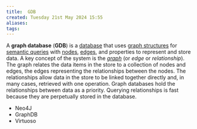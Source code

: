 ```yaml
---
title:  GDB
created: Tuesday 21st May 2024 15:55
aliases: 
tags: 
---
```

A **graph database** (**GDB**) is a [database](https://en.wikipedia.org/wiki/Database) that uses [graph structures](https://en.wikipedia.org/wiki/Graph_(data_structure) "Graph (data structure)") for [semantic queries](https://en.wikipedia.org/wiki/Semantic_query "Semantic query") with [nodes](https://en.wikipedia.org/wiki/Node_(graph_theory) "Node (graph theory)"), [edges](https://en.wikipedia.org/wiki/Edge_(graph_theory) "Edge (graph theory)"), and properties to represent and store data. A key concept of the system is the _[graph](https://en.wikipedia.org/wiki/Graph_(discrete_mathematics) "Graph (discrete mathematics)")_ (or _edge_ or _relationship_). The graph relates the data items in the store to a collection of nodes and edges, the edges representing the relationships between the nodes. The relationships allow data in the store to be linked together directly and, in many cases, retrieved with one operation. Graph databases hold the relationships between data as a priority. Querying relationships is fast because they are perpetually stored in the database. 

- Neo4J
- GraphDB
- Virtuoso